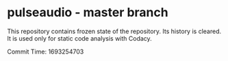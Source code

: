 # pulseaudio - master branch

This repository contains frozen state of the repository.
Its history is cleared. It is used only for static code
analysis with Codacy.

Commit Time: 1693254703